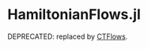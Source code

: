 # HamiltonianFlows.jl

DEPRECATED: replaced by [CTFlows](https://github.com/control-toolbox/CTFlows.jl).
